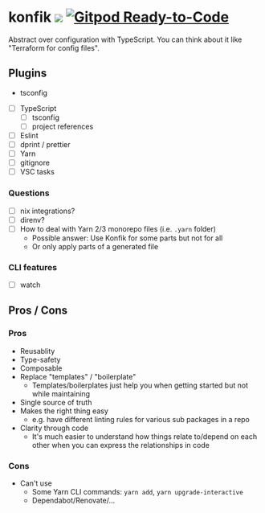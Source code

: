 # konfik [![](https://badgen.net/npm/v/konfik)](https://www.npmjs.com/package/konfik) [![Gitpod Ready-to-Code](https://img.shields.io/badge/Gitpod-ready--to--code-908a85?logo=gitpod)](https://gitpod.io/#https://github.com/konfik/konfik)

Abstract over configuration with TypeScript. You can think about it like "Terraform for config files".

## Plugins

- tsconfig

- [ ] TypeScript
  - [ ] tsconfig
  - [ ] project references
- [ ] Eslint
- [ ] dprint / prettier
- [ ] Yarn
- [ ] gitignore
- [ ] VSC tasks

### Questions

- [ ] nix integrations?
- [ ] direnv?
- [ ] How to deal with Yarn 2/3 monorepo files (i.e. `.yarn` folder)
  - Possible answer: Use Konfik for some parts but not for all
  - Or only apply parts of a generated file

### CLI features

- [ ] watch

## Pros / Cons

### Pros

- Reusablity
- Type-safety
- Composable
- Replace "templates" / "boilerplate"
  - Templates/boilerplates just help you when getting started but not while maintaining
- Single source of truth
- Makes the right thing easy
  - e.g. have different linting rules for various sub packages in a repo
- Clarity through code
  - It's much easier to understand how things relate to/depend on each other when you can express the relationships in code

### Cons

- Can't use
  - Some Yarn CLI commands: `yarn add`, `yarn upgrade-interactive`
  - Dependabot/Renovate/...
